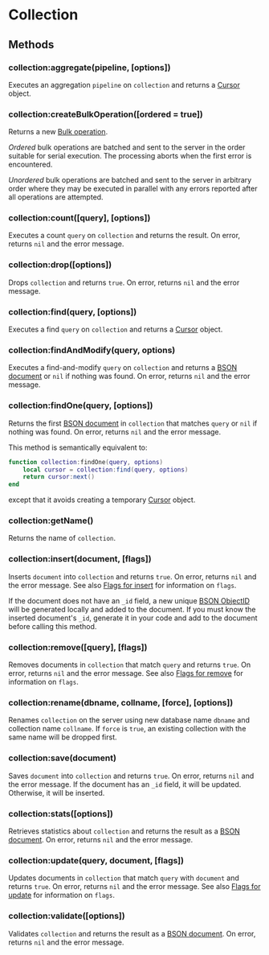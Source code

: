 Collection
==========

Methods
-------

### collection:aggregate(pipeline, [options])
Executes an aggregation `pipeline` on `collection` and returns a [Cursor] object.

### collection:createBulkOperation([ordered = true])
Returns a new [Bulk operation].

_Ordered_ bulk operations are batched and sent to the server in the order suitable for serial
execution. The processing aborts when the first error is encountered.

_Unordered_ bulk operations are batched and sent to the server in arbitrary order where they may
be executed in parallel with any errors reported after all operations are attempted.

### collection:count([query], [options])
Executes a count `query` on `collection` and returns the result. On error, returns `nil` and the
error message.

### collection:drop([options])
Drops `collection` and returns `true`. On error, returns `nil` and the error message.

### collection:find(query, [options])
Executes a find `query` on `collection` and returns a [Cursor] object.

### collection:findAndModify(query, options)
Executes a find-and-modify `query` on `collection` and returns a [BSON document] or `nil` if nothing
was found. On error, returns `nil` and the error message.

### collection:findOne(query, [options])
Returns the first [BSON document] in `collection` that matches `query` or `nil` if nothing was found.
On error, returns `nil` and the error message.

This method is semantically equivalent to:

```Lua
function collection:findOne(query, options)
	local cursor = collection:find(query, options)
	return cursor:next()
end
```

except that it avoids creating a temporary [Cursor] object.

### collection:getName()
Returns the name of `collection`.

### collection:insert(document, [flags])
Inserts `document` into `collection` and returns `true`. On error, returns `nil` and the error
message. See also [Flags for insert] for information on `flags`.

If the document does not have an `_id` field, a new unique [BSON ObjectID][BSON type] will be
generated locally and added to the document. If you must know the inserted document's `_id`,
generate it in your code and add to the document before calling this method.

### collection:remove([query], [flags])
Removes documents in `collection` that match `query` and returns `true`. On error, returns `nil`
and the error message. See also [Flags for remove] for information on `flags`.

### collection:rename(dbname, collname, [force], [options])
Renames `collection` on the server using new database name `dbname` and collection name `collname`.
If `force` is `true`, an existing collection with the same name will be dropped first.

### collection:save(document)
Saves `document` into `collection` and returns `true`. On error, returns `nil` and the error
message. If the document has an `_id` field, it will be updated. Otherwise, it will be inserted.

### collection:stats([options])
Retrieves statistics about `collection` and returns the result as a [BSON document]. On error,
returns `nil` and the error message.

### collection:update(query, document, [flags])
Updates documents in `collection` that match `query` with `document` and returns `true`. On error,
returns `nil` and the error message. See also [Flags for update] for information on `flags`.

### collection:validate([options])
Validates `collection` and returns the result as a [BSON document]. On error, returns `nil` and
the error message.


[BSON document]: bson.md
[BSON type]: bsontype.md
[Bulk operation]: bulkoperation.md
[Cursor]: cursor.md
[Flags for insert]: flags.md#flags-for-insert
[Flags for remove]: flags.md#flags-for-remove
[Flags for update]: flags.md#flags-for-update
